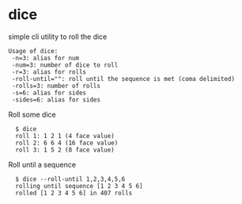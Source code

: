 # dice

simple cli utility to roll the dice

    Usage of dice:
     -n=3: alias for num
     -num=3: number of dice to roll
     -r=3: alias for rolls
     -roll-until="": roll until the sequence is met (coma delimited)
     -rolls=3: number of rolls
     -s=6: alias for sides
     -sides=6: alias for sides

Roll some dice

      $ dice
      roll 1: 1 2 1 (4 face value)
      roll 2: 6 6 4 (16 face value)
      roll 3: 1 5 2 (8 face value)


Roll until a sequence

      $ dice --roll-until 1,2,3,4,5,6
      rolling until sequence [1 2 3 4 5 6]
      rolled [1 2 3 4 5 6] in 407 rolls

